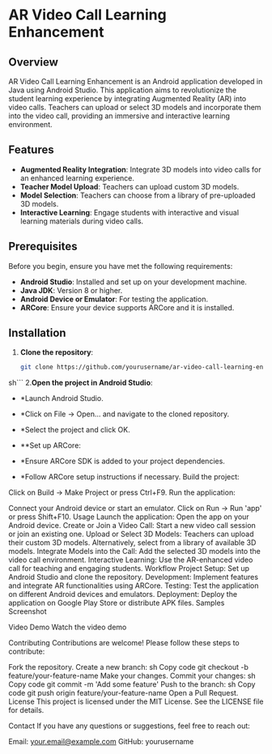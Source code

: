 # AR Video Call Learning Enhancement

## Overview

AR Video Call Learning Enhancement is an Android application developed in Java using Android Studio. This application aims to revolutionize the student learning experience by integrating Augmented Reality (AR) into video calls. Teachers can upload or select 3D models and incorporate them into the video call, providing an immersive and interactive learning environment.

## Features

- **Augmented Reality Integration**: Integrate 3D models into video calls for an enhanced learning experience.
- **Teacher Model Upload**: Teachers can upload custom 3D models.
- **Model Selection**: Teachers can choose from a library of pre-uploaded 3D models.
- **Interactive Learning**: Engage students with interactive and visual learning materials during video calls.

## Prerequisites

Before you begin, ensure you have met the following requirements:

- **Android Studio**: Installed and set up on your development machine.
- **Java JDK**: Version 8 or higher.
- **Android Device or Emulator**: For testing the application.
- **ARCore**: Ensure your device supports ARCore and it is installed.

## Installation

1. **Clone the repository**:
   ```sh
   git clone https://github.com/yourusername/ar-video-call-learning-enhancement.git
sh```
2.**Open the project in Android Studio**:

- *Launch Android Studio.
- *Click on File -> Open... and navigate to the cloned repository.
- *Select the project and click OK.
- **Set up ARCore:

- *Ensure ARCore SDK is added to your project dependencies.
- *Follow ARCore setup instructions if necessary.
Build the project:

Click on Build -> Make Project or press Ctrl+F9.
Run the application:

Connect your Android device or start an emulator.
Click on Run -> Run 'app' or press Shift+F10.
Usage
Launch the application: Open the app on your Android device.
Create or Join a Video Call: Start a new video call session or join an existing one.
Upload or Select 3D Models:
Teachers can upload their custom 3D models.
Alternatively, select from a library of available 3D models.
Integrate Models into the Call: Add the selected 3D models into the video call environment.
Interactive Learning: Use the AR-enhanced video call for teaching and engaging students.
Workflow
Project Setup: Set up Android Studio and clone the repository.
Development: Implement features and integrate AR functionalities using ARCore.
Testing: Test the application on different Android devices and emulators.
Deployment: Deploy the application on Google Play Store or distribute APK files.
Samples
Screenshot

Video Demo
Watch the video demo

Contributing
Contributions are welcome! Please follow these steps to contribute:

Fork the repository.
Create a new branch:
sh
Copy code
git checkout -b feature/your-feature-name
Make your changes.
Commit your changes:
sh
Copy code
git commit -m 'Add some feature'
Push to the branch:
sh
Copy code
git push origin feature/your-feature-name
Open a Pull Request.
License
This project is licensed under the MIT License. See the LICENSE file for details.

Contact
If you have any questions or suggestions, feel free to reach out:

Email: your.email@example.com
GitHub: yourusername
